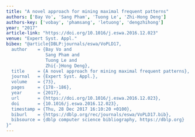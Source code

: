 ```yaml
---
title: "A novel approach for mining maximal frequent patterns"
authors: ['Bay Vo', 'Sang Pham', 'Tuong Le', 'Zhi-Hong Deng']
authors-key: ['vobay', 'phamsang', 'letuong', 'dengzhihong']
year: "2017"
article-link: "https://doi.org/10.1016/j.eswa.2016.12.023"
venue: "Expert Syst. Appl."
bibex: "@article{DBLP:journals/eswa/VoPLD17,
  author    = {Bay Vo and
               Sang Pham and
               Tuong Le and
               Zhi{-}Hong Deng},
  title     = {A novel approach for mining maximal frequent patterns},
  journal   = {Expert Syst. Appl.},
  volume    = {73},
  pages     = {178--186},
  year      = {2017},
  url       = {https://doi.org/10.1016/j.eswa.2016.12.023},
  doi       = {10.1016/j.eswa.2016.12.023},
  timestamp = {Thu, 28 Dec 2017 16:10:20 +0100},
  biburl    = {https://dblp.org/rec/journals/eswa/VoPLD17.bib},
  bibsource = {dblp computer science bibliography, https://dblp.org}
}"
---
```

